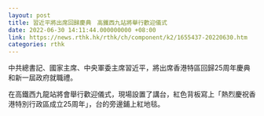 ```yaml
---
layout: post
title: 習近平將出席回歸慶典　高鐵西九站將舉行歡迎儀式
date: 2022-06-30 14:11:44.000000000 +08:00
link: https://news.rthk.hk/rthk/ch/component/k2/1655437-20220630.htm
categories: rthk
---
```


中共總書記、國家主席、中央軍委主席習近平，將出席香港特區回歸25周年慶典和新一屆政府就職禮。

在高鐵西九龍站將會舉行歡迎儀式，現場設置了講台，紅色背板寫上「熱烈慶祝香港特別行政區成立25周年」，台的旁邊鋪上紅地毯。
